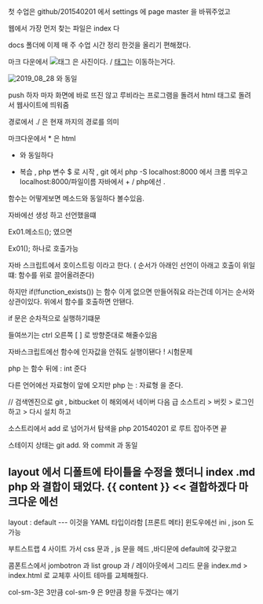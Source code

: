 
첫 수업은 github/201540201 에서 settings 에 page master 을 바꿔주었고

웹에서 가장 먼저 찾는 파일은 index 다

docs 폴더에 이제 매 주 수업 시간 정리 한것을 올리기 편해졌다.

마크 다운에서 ![태그](경로) 은 사진이다. / [태그](경로)는 이동하는거다.

<img src = "./images/2019_08_28_1.jpg" alt="2019_08_28"/> 와 동일

push 하자 마자 화면에 바로 뜨진 않고 루비라는 프로그램을 돌려서 html 태그로 돌려서 웹사이트에 띄워줌

경로에서 ./ 은 현재 까지의 경로를 의미

마크다운에서 * 은 html <ul> <li> 와 동일하다 </il> </ul>

* 복습 , php 변수 $ 로 시작 ,  git 에서 php -S localhost:8000 에서 크롬 띄우고 localhost:8000/파일이름
 자바에서 + / php에선 . 

함수는 어떻게보면 메소드와 동일하다 볼수있음.

자바에선 생성 하고 선언했을떄

Ex01.메소드(); 였으면 

Ex01(); 하나로 호출가능

자바 스크립트에서 호이스트링 이라고 한다. ( 순서가 아래인 선언이 아래고 호출이 위일떄:  함수를 위로 끌어올려준다) 

하지만 if(!function_exists()) 는 함수 이게 없으면 만들어줘요 라는건데 이거는 순서와 상관이있다. 위에서 함수를 호출하면 안됀다.

if 문은 순차적으로 실행하기떄문

들여쓰기는 ctrl 오른쪽  [   ] 로 방향준대로 해줄수있음

자바스크립트에선 함수에 인자값을 안줘도 실행이됀다 ! 시험문제

php 는 함수 뒤에  : int 준다

다른 언어에선 자료형이 앞에 오지만 php 는 : 자료형 을 준다.

// 검색엔진으로 git , bitbucket 이 해외에서 네이버 다음 급
소스트리 > 버킷 > 로그인 하고 > 다시 설치 하고 

소스트리에서 add 로 넘어가서 탐색을 php 201540201 로 루트 잡아주면 끝

스테이지 상태는 git add. 와 commit 과 동일

layout 에서 디폴트에 타이틀을 수정을 했더니 index .md php 와 결합이 돼었다. 
{{ content }} << 결합하겠다
마크다운 에선 
---
layout : default 
---  이것을 YAML 타입이라함 [프론트 메타]
윈도우에선 ini , json 도 가능

부트스트랩 4 사이트 가서 
css 문과 , js 문을 헤드 ,바디문에 default에 갖구왔고

콤폰트스에서 jombotron 과 list group 과 / 레이아웃에서 그리드 문을 index.md > index.html 로 교체후 사이트 테마를 교체해줬다.

col-sm-3은 3만큼
col-sm-9 은 9만큼 창을 두겠다는 얘기